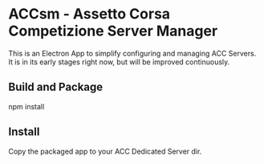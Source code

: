 # ACCsm - Assetto Corsa Competizione Server Manager

This is an Electron App to simplify configuring and managing ACC Servers. It is in its early stages right now, but will be improved continuously.


## Build and Package
npm install

## Install
Copy the packaged app to your ACC Dedicated Server dir.